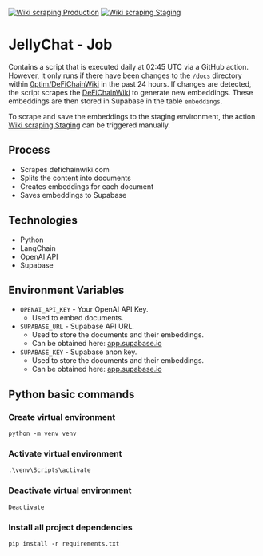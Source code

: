 [![Wiki scraping Production](https://github.com/0ptim/JellyChat/actions/workflows/wiki_scraping_production.yml/badge.svg)](https://github.com/0ptim/JellyChat/actions/workflows/wiki_scraping_production.yml)
[![Wiki scraping Staging](https://github.com/0ptim/JellyChat/actions/workflows/wiki_scraping_staging.yml/badge.svg)](https://github.com/0ptim/JellyChat/actions/workflows/wiki_scraping_staging.yml)

# JellyChat - Job

Contains a script that is executed daily at 02:45 UTC via a GitHub action. However, it only runs if there have been changes to the [`/docs`](https://github.com/0ptim/DeFiChainWiki/tree/main/docs) directory within [0ptim/DeFiChainWiki](https://github.com/0ptim/DeFiChainWiki) in the past 24 hours. If changes are detected, the script scrapes the [DeFiChainWiki](defichainwiki.com) to generate new embeddings. These embeddings are then stored in Supabase in the table `embeddings`.

To scrape and save the embeddings to the staging environment, the action [Wiki scraping Staging]() can be triggered manually.

## Process

- Scrapes defichainwiki.com
- Splits the content into documents
- Creates embeddings for each document
- Saves embeddings to Supabase

## Technologies

- Python
- LangChain
- OpenAI API
- Supabase

## Environment Variables

- `OPENAI_API_KEY` - Your OpenAI API Key.
  - Used to embed documents.
- `SUPABASE_URL` - Supabase API URL.
  - Used to store the documents and their embeddings.
  - Can be obtained here: [app.supabase.io](https://app.supabase.com/)
- `SUPABASE_KEY` - Supabase anon key.
  - Used to store the documents and their embeddings.
  - Can be obtained here: [app.supabase.io](https://app.supabase.com/)

## Python basic commands

### Create virtual environment

```
python -m venv venv
```

### Activate virtual environment

```
.\venv\Scripts\activate
```

### Deactivate virtual environment

```
Deactivate
```

### Install all project dependencies

```
pip install -r requirements.txt
```
